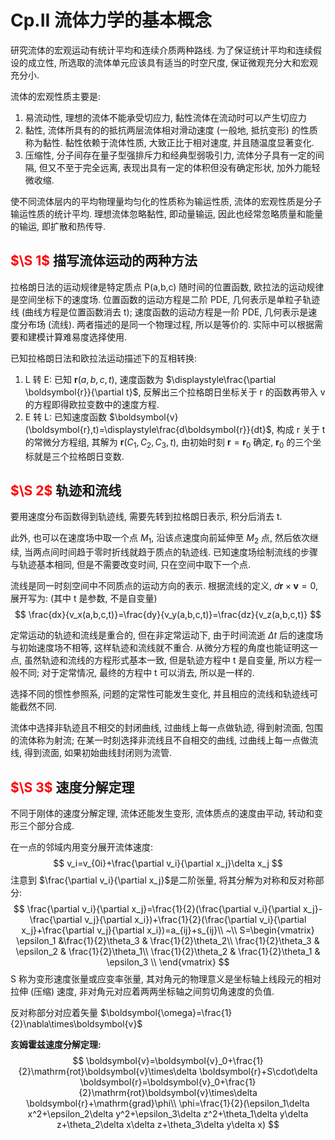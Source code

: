 # Cp.II 流体力学的基本概念

研究流体的宏观运动有统计平均和连续介质两种路线. 为了保证统计平均和连续假设的成立性, 所选取的流体单元应该具有适当的时空尺度, 保证微观充分大和宏观充分小.

流体的宏观性质主要是:
1. 易流动性, 理想的流体不能承受切应力, 黏性流体在流动时可以产生切应力
2. 黏性, 流体所具有的的抵抗两层流体相对滑动速度 (一般地, 抵抗变形) 的性质称为黏性. 黏性依赖于流体性质, 大致正比于相对速度, 并且随温度显著变化.
3. 压缩性, 分子间存在量子型强排斥力和经典型弱吸引力, 流体分子具有一定的间隔, 但又不至于完全远离, 表现出具有一定的体积但没有确定形状, 加外力能轻微收缩.

使不同流体层内的平均物理量均匀化的性质称为输运性质, 流体的宏观性质是分子输运性质的统计平均. 理想流体忽略黏性, 即动量输运, 因此也经常忽略质量和能量的输运, 即扩散和热传导.

## <font color='red'>$\S 1$  </font>描写流体运动的两种方法

拉格朗日法的运动规律是特定质点 P(a,b,c) 随时间的位置函数, 欧拉法的运动规律是空间坐标下的速度场. 位置函数的运动方程是二阶 PDE, 几何表示是单粒子轨迹线 (曲线方程是位置函数消去 t); 速度函数的运动方程是一阶 PDE, 几何表示是速度分布场 (流线).
两者描述的是同一个物理过程, 所以是等价的. 实际中可以根据需要和建模计算难易度选择使用.

已知拉格朗日法和欧拉法运动描述下的互相转换:
1. L 转 E: 已知 $\boldsymbol{r}(a,b,c,t)$, 速度函数为 $\displaystyle\frac{\partial \boldsymbol{r}}{\partial t}$, 反解出三个拉格朗日坐标关于 r 的函数再带入 v 的方程即得欧拉变数中的速度方程.
2. E 转 L: 已知速度函数 $\boldsymbol{v}(\boldsymbol{r},t)=\displaystyle\frac{d\boldsymbol{r}}{dt}$, 构成 r 关于 t 的常微分方程组, 其解为 $\boldsymbol{r}(C_1,C_2,C_3,t)$, 由初始时刻 $\boldsymbol{r}=\boldsymbol{r}_0$ 确定, $\boldsymbol{r}_0$ 的三个坐标就是三个拉格朗日变数.

## <font color='red'>$\S 2$  </font>轨迹和流线

要用速度分布函数得到轨迹线, 需要先转到拉格朗日表示, 积分后消去 t.

此外, 也可以在速度场中取一个点 $M_1$, 沿该点速度向前延伸至 $M_2$ 点, 然后依次继续, 当两点间时间趋于零时折线就趋于质点的轨迹线. 已知速度场绘制流线的步骤与轨迹基本相同, 但是不需要改变时间, 只在空间中取下一个点.

流线是同一时刻空间中不同质点的运动方向的表示. 根据流线的定义, $d\boldsymbol{r}\times\boldsymbol{v}=0$, 展开写为: (其中 t 是参数, 不是自变量)
$$
\frac{dx}{v_x(a,b,c,t)}=\frac{dy}{v_y(a,b,c,t)}=\frac{dz}{v_z(a,b,c,t)}
$$

定常运动的轨迹和流线是重合的, 但在非定常运动下, 由于时间流逝 $\Delta t$ 后的速度场与初始速度场不相等, 这样轨迹和流线就不重合.
从微分方程的角度也能证明这一点, 虽然轨迹和流线的方程形式基本一致, 但是轨迹方程中 t 是自变量, 所以方程一般不同; 对于定常情况, 最终的方程中 t 可以消去, 所以是一样的.

选择不同的惯性参照系, 问题的定常性可能发生变化, 并且相应的流线和轨迹线可能截然不同.

流体中选择非轨迹且不相交的封闭曲线, 过曲线上每一点做轨迹, 得到射流面, 包围的流体称为射流; 在某一时刻选择非流线且不自相交的曲线, 过曲线上每一点做流线, 得到流面, 如果初始曲线封闭则为流管.

## <font color='red'>$\S 3$  </font>速度分解定理

不同于刚体的速度分解定理, 流体还能发生变形, 流体质点的速度由平动, 转动和变形三个部分合成.

在一点的邻域内用变分展开流体速度:
$$
v_i=v_{0i}+\frac{\partial v_i}{\partial x_j}\delta x_j
$$
注意到 $\frac{\partial v_i}{\partial x_j}$是二阶张量, 将其分解为对称和反对称部分:
$$
\frac{\partial v_i}{\partial x_j}=\frac{1}{2}(\frac{\partial v_i}{\partial x_j}-\frac{\partial v_j}{\partial x_i})+\frac{1}{2}(\frac{\partial v_i}{\partial x_j}+\frac{\partial v_j}{\partial x_i})=a_{ij}+s_{ij}\\
~\\
S=\begin{vmatrix}
    \epsilon_1 &\frac{1}{2}\theta_3 & \frac{1}{2}\theta_2\\
    \frac{1}{2}\theta_3 & \epsilon_2 & \frac{1}{2}\theta_1\\
    \frac{1}{2}\theta_2 & \frac{1}{2}\theta_1 & \epsilon_3 \\
\end{vmatrix}
$$
S 称为变形速度张量或应变率张量, 其对角元的物理意义是坐标轴上线段元的相对拉伸 (压缩) 速度, 非对角元对应着两两坐标轴之间剪切角速度的负值.

反对称部分对应着矢量 $\boldsymbol{\omega}=\frac{1}{2}\nabla\times\boldsymbol{v}$

**亥姆霍兹速度分解定理:**
$$
\boldsymbol{v}=\boldsymbol{v}_0+\frac{1}{2}\mathrm{rot}\boldsymbol{v}\times\delta \boldsymbol{r}+S\cdot\delta \boldsymbol{r}=\boldsymbol{v}_0+\frac{1}{2}\mathrm{rot}\boldsymbol{v}\times\delta \boldsymbol{r}+\mathrm{grad}\phi\\
\phi=\frac{1}{2}(\epsilon_1\delta x^2+\epsilon_2\delta y^2+\epsilon_3\delta z^2+\theta_1\delta y\delta z+\theta_2\delta x\delta z+\theta_3\delta y\delta x)
$$